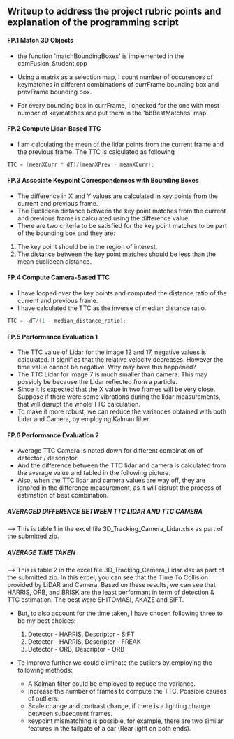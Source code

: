 ## Writeup to address the project rubric points and explanation of the programming script

#### FP.1 Match 3D Objects
- the function 'matchBoundingBoxes' is implemented in the camFusion_Student.cpp

- Using a matrix as a selection map, I count number of occurences of keymatches in different combinations of currFrame bounding box and prevFrame bounding box.

- For every bounding box in currFrame, I checked for the one with most number of keymatches and put them in the 'bbBestMatches' map.

#### FP.2 Compute Lidar-Based TTC
- I am calculating the mean of the lidar points from the current frame and the previous frame. The TTC is calculated as following
```C++
TTC = (meanXCurr * dT)/(meanXPrev - meanXCurr);

```
#### FP.3 Associate Keypoint Correspondences with Bounding Boxes
- The difference in X and Y values are calculated in key points from the current and previous frame.
- The Euclidean distance between the key point matches from the current and previous frame is calculated using the difference value.
- There are two criteria to be satisfied for the key point matches to be part of the bounding box and they are:
1. The key point should be in the region of interest.
2. The distance between the key point matches should be less than the mean euclidean distance.


#### FP.4 Compute Camera-Based TTC
- I have looped over the key points and computed the distance ratio of the current and previous frame.
- I have calculated the TTC as the inverse of median distance ratio.

```C++
TTC = -dT/(1 - median_distance_ratio);

```

#### FP.5 Performance Evaluation 1
- The TTC value of Lidar for the image 12 and 17, negative values is calculated. It signifies that
the relative velocity decreases. However the time value cannot be negative.
Why may have this happened?
- The TTC Lidar for image 7 is much smaller than camera. This may possibly be because the Lidar reflected from a particle.  
- Since it is expected that the X value in two frames will be very close. Suppose if there were some vibrations during the lidar measurements, that will disrupt the whole TTC calculation.
- To make it more robust, we can reduce the variances obtained with both Lidar and Camera, by employing Kalman filter.


#### FP.6 Performance Evaluation 2
- Average TTC Camera is noted down for different combination of detector / descriptor.
- And the difference between the TTC lidar and camera is calculated from the average value and tabled in the following picture.
- Also, when the TTC lidar and camera values are way off, they are ignored in the difference measurement, as it will disrupt the process of estimation of best combination.

##### AVERAGED DIFFERENCE BETWEEN TTC LIDAR AND TTC CAMERA

--> This is table 1 in the excel file 3D_Tracking_Camera_Lidar.xlsx as part of the submitted zip.

##### AVERAGE TIME TAKEN

--> This is table 2 in the excel file 3D_Tracking_Camera_Lidar.xlsx as part of the submitted zip.
In this excel, you can see that the Time To Collision provided by LiDAR and Camera. Based on these results, we can see that HARRIS, ORB, and BRISK are the least performant in term of detection & TTC estimation.
The best were SHITOMASI, AKAZE and SIFT.

- But, to also account for the time taken, I have chosen following three to be my best choices:
    1. Detector - HARRIS, Descriptor - SIFT
    2. Detector - HARRIS, Descriptor - FREAK
    3. Detector - ORB, Descriptor - ORB


- To improve further we could eliminate the outliers by employing the following methods:
    *  A Kalman filter could be employed to reduce the variance.
    *  Increase the number of frames to compute the TTC.
Possible causes of outliers:
    *  Scale change and contrast change, if there is a lighting change between subsequent frames.
    *  keypoint mismatching is possible, for example, there are two similar features in the tailgate of a car (Rear light on both ends). 


